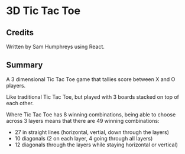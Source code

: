 # 3D Tic Tac Toe

## Credits

Written by Sam Humphreys using React.

## Summary

A 3 dimensional Tic Tac Toe game that tallies score between X and O players.

Like traditional Tic Tac Toe, but played with 3 boards stacked on top of each other.

Where Tic Tac Toe has 8 winning combinations, being able to choose across 3 layers means that there are 49 winning combinations:

* 27 in straight lines (horizontal, vertial, down through the layers)
* 10 diagonals (2 on each layer, 4 going through all layers)
* 12 diagonals through the layers while staying horizontal or vertical)